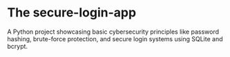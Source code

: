 # The secure-login-app
A Python project showcasing basic cybersecurity principles like password hashing, brute-force protection, and secure login systems using SQLite and bcrypt.
